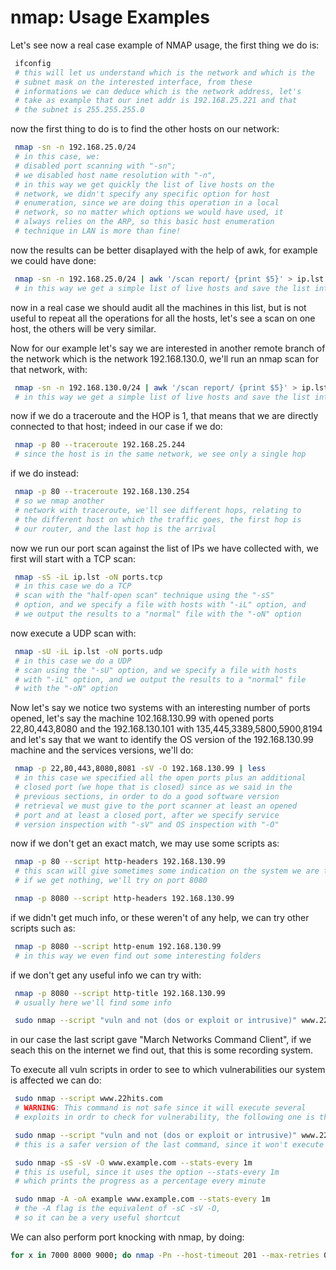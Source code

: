 # nmap: Usage Examples

Let's see now a real case example of NMAP usage, the first thing
we do is:

```sh
 ifconfig
 # this will let us understand which is the network and which is the
 # subnet mask on the interested interface, from these
 # informations we can deduce which is the network address, let's
 # take as example that our inet addr is 192.168.25.221 and that
 # the subnet is 255.255.255.0
```

now the first thing to do is to find the other hosts on our
network:

```sh
 nmap -sn -n 192.168.25.0/24
 # in this case, we:
 # disabled port scanning with "-sn";
 # we disabled host name resolution with "-n", 
 # in this way we get quickly the list of live hosts on the
 # network, we didn't specify any specific option for host
 # enumeration, since we are doing this operation in a local
 # network, so no matter which options we would have used, it
 # always relies on the ARP, so this basic host enumeration
 # technique in LAN is more than fine!
```

now the results can be better disaplayed with the help of awk,
for example we could have done:

```sh
 nmap -sn -n 192.168.25.0/24 | awk '/scan report/ {print $5}' > ip.lst
 # in this way we get a simple list of live hosts and save the list into a file
```

now in a real case we should audit all the machines in this list,
but is not useful to repeat all the operations for all the hosts,
let's see a scan on one host, the others will be very similar.

Now for our example let's say we are interested in another remote
branch of the network which is the network 192.168.130.0, we'll
run an nmap scan for that network, with:

```sh
 nmap -sn -n 192.168.130.0/24 | awk '/scan report/ {print $5}' > ip.lst
 # in this way we get a simple list of live hosts and save the list into a file
```

now if we do a traceroute and the HOP is 1, that means that we
are directly connected to that host; indeed in our case if we do:

```sh
 nmap -p 80 --traceroute 192.168.25.244
 # since the host is in the same network, we see only a single hop
```
if we do instead:

```sh
 nmap -p 80 --traceroute 192.168.130.254
 # so we nmap another
 # network with traceroute, we'll see different hops, relating to
 # the different host on which the traffic goes, the first hop is
 # our router, and the last hop is the arrival
```
now we run our port scan against the list of IPs we have
collected with, we first will start with a TCP scan:

```sh
 nmap -sS -iL ip.lst -oN ports.tcp
 # in this case we do a TCP
 # scan with the "half-open scan" technique using the "-sS"
 # option, and we specify a file with hosts with "-iL" option, and
 # we output the results to a "normal" file with the "-oN" option
```

now execute a UDP scan with:

```sh
 nmap -sU -iL ip.lst -oN ports.udp
 # in this case we do a UDP
 # scan using the "-sU" option, and we specify a file with hosts
 # with "-iL" option, and we output the results to a "normal" file
 # with the "-oN" option
```

Now let's say we notice two systems with an interesting number of
ports opened, let's say the machine 102.168.130.99 with opened
ports 22,80,443,8080 and the 192.168.130.101 with
135,445,3389,5800,5900,8194 and let's say that we want to
identify the OS version of the 192.168.130.99 machine and the
services versions, we'll do:

```sh
 nmap -p 22,80,443,8080,8081 -sV -O 192.168.130.99 | less
 # in this case we specified all the open ports plus an additional
 # closed port (we hope that is closed) since as we said in the
 # previous sections, in order to do a good software version
 # retrieval we must give to the port scanner at least an opened
 # port and at least a closed port, after we specify service
 # version inspection with "-sV" and OS inspection with "-O"
```

now if we don't get an exact match, we may use some scripts as:

```sh
 nmap -p 80 --script http-headers 192.168.130.99
 # this scan will give sometimes some indication on the system we are testing
 # if we get nothing, we'll try on port 8080
```

```sh
 nmap -p 8080 --script http-headers 192.168.130.99
```

if we didn't get much info, or these weren't of any help, we can
try other scripts such as:

```sh
 nmap -p 8080 --script http-enum 192.168.130.99
 # in this way we even find out some interesting folders
```

if we don't get any useful info we can try with:

```sh
 nmap -p 8080 --script http-title 192.168.130.99
 # usually here we'll find some info
```

```sh
 sudo nmap --script "vuln and not (dos or exploit or intrusive)" www.22hits.com
```

in our case the last script gave "March Networks Command Client",
if we seach this on the internet we find out, that this is some
recording system.

To execute all vuln scripts in order to see to which
vulnerabilities our system is affected we can do:

```sh
 sudo nmap --script www.22hits.com
 # WARNING: This command is not safe since it will execute several
 # exploits in ordr to check for vulnerability, the following one is the adviced one
```

```sh
 sudo nmap --script "vuln and not (dos or exploit or intrusive)" www.22hits.com
 # this is a safer version of the last command, since it won't execute exploits
```

```sh
 sudo nmap -sS -sV -O www.example.com --stats-every 1m
 # this is useful, since it uses the option --stats-every 1m
 # which prints the progress as a percentage every minute
```

```sh
 sudo nmap -A -oA example www.example.com --stats-every 1m
 # the -A flag is the equivalent of -sC -sV -O,
 # so it can be a very useful shortcut
```

We can also perform port knocking with nmap, by doing:
```sh
for x in 7000 8000 9000; do nmap -Pn --host-timeout 201 --max-retries 0 -p $x 1.1.1.1; done
```
